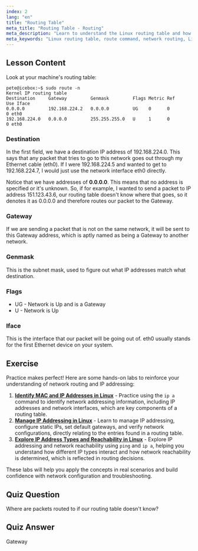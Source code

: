 ```yaml
---
index: 2
lang: "en"
title: "Routing Table"
meta_title: "Routing Table - Routing"
meta_description: "Learn to understand the Linux routing table and how packets are routed using the route command. Explore destinations, gateways, and interfaces for network basics."
meta_keywords: "Linux routing table, route command, network routing, Linux networking, beginner Linux, Linux tutorial, network guide"
---
```


## Lesson Content

Look at your machine's routing table:

```plaintext
pete@icebox:~$ sudo route -n
Kernel IP routing table
Destination     Gateway         Genmask         Flags Metric Ref    Use Iface
0.0.0.0         192.168.224.2   0.0.0.0         UG    0      0        0 eth0
192.168.224.0   0.0.0.0         255.255.255.0   U     1      0        0 eth0
```

### Destination

In the first field, we have a destination IP address of 192.168.224.0. This says that any packet that tries to go to this network goes out through my Ethernet cable (eth0). If I were 192.168.224.5 and wanted to get to 192.168.224.7, I would just use the network interface eth0 directly.

Notice that we have addresses of **0.0.0.0**. This means that no address is specified or it's unknown. So, if for example, I wanted to send a packet to IP address 151.123.43.6, our routing table doesn't know where that goes, so it denotes it as 0.0.0.0 and therefore routes our packet to the Gateway.

### Gateway

If we are sending a packet that is not on the same network, it will be sent to this Gateway address, which is aptly named as being a Gateway to another network.

### Genmask

This is the subnet mask, used to figure out what IP addresses match what destination.

### Flags

- UG - Network is Up and is a Gateway
- U - Network is Up

### Iface

This is the interface that our packet will be going out of. eth0 usually stands for the first Ethernet device on your system.

## Exercise

Practice makes perfect! Here are some hands-on labs to reinforce your understanding of network routing and IP addressing:

1. **[Identify MAC and IP Addresses in Linux](https://labex.io/labs/linux-identify-mac-and-ip-addresses-in-linux-592731)** - Practice using the `ip a` command to identify network addressing information, including IP addresses and network interfaces, which are key components of a routing table.
2. **[Manage IP Addressing in Linux](https://labex.io/labs/linux-manage-ip-addressing-in-linux-592736)** - Learn to manage IP addressing, configure static IPs, set default gateways, and verify network configurations, directly relating to the entries found in a routing table.
3. **[Explore IP Address Types and Reachability in Linux](https://labex.io/labs/linux-explore-ip-address-types-and-reachability-in-linux-592780)** - Explore IP addressing and network reachability using `ping` and `ip a`, helping you understand how different IP types interact and how network reachability is determined, which is reflected in routing decisions.

These labs will help you apply the concepts in real scenarios and build confidence with network configuration and troubleshooting.

## Quiz Question

Where are packets routed to if our routing table doesn't know?

## Quiz Answer

Gateway
